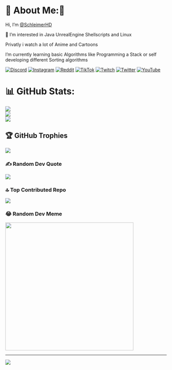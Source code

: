 # 💫 About Me:👋 
Hi, I’m [@SchleimerHD](https://github.com/schleimerhd)

👀 I’m interested in Java UnrealEngine Shellscripts and Linux

Privatly i watch a lot of Anime and Cartoons

I’m currently learning basic Algorithms like Programming a Stack or self developing different Sorting algorithms

[![Discord](https://img.shields.io/badge/Discord-%237289DA.svg?logo=discord&logoColor=white)](https://discord.gg/zp2NQEj) 
[![Instagram](https://img.shields.io/badge/Instagram-%23E4405F.svg?logo=Instagram&logoColor=white)](https://instagram.com/schleimerhd) 
[![Reddit](https://img.shields.io/badge/Reddit-%23FF4500.svg?logo=Reddit&logoColor=white)](https://reddit.com/user/schleimerhd) 
[![TikTok](https://img.shields.io/badge/TikTok-%23000000.svg?logo=TikTok&logoColor=white)](https://tiktok.com/@schleimerhd) 
[![Twitch](https://img.shields.io/badge/Twitch-%239146FF.svg?logo=Twitch&logoColor=white)](https://twitch.tv/schleimer)
[![Twitter](https://img.shields.io/badge/Twitter-%231DA1F2.svg?logo=Twitter&logoColor=white)](https://twitter.com/schleimerhd) 
[![YouTube](https://img.shields.io/badge/YouTube-%23FF0000.svg?logo=YouTube&logoColor=white)](https://youtube.com/@schleimer) 

# 📊 GitHub Stats:
![](https://github-readme-stats.vercel.app/api?username=schleimerhd&theme=dark&hide_border=false&include_all_commits=true&count_private=true)<br/>
![](https://github-readme-streak-stats.herokuapp.com/?user=schleimerhd&theme=dark&hide_border=false)<br/>
![](https://github-readme-stats.vercel.app/api/top-langs/?username=schleimerhd&theme=dark&hide_border=false&include_all_commits=true&count_private=true&layout=compact)

## 🏆 GitHub Trophies
![](https://github-profile-trophy.vercel.app/?username=schleimerhd&theme=discord&no-frame=false&no-bg=false&margin-w=4)

### ✍️ Random Dev Quote
![](https://quotes-github-readme.vercel.app/api?type=horizontal&theme=radical)

### 🔝 Top Contributed Repo
![](https://github-contributor-stats.vercel.app/api?username=schleimerhd&limit=5&theme=dark&combine_all_yearly_contributions=true)

### 😂 Random Dev Meme
<img src='https://randommeme-five.vercel.app/' style="height: 400px;"/>

---
[![](https://visitcount.itsvg.in/api?id=schleimerhd&icon=0&color=0)](https://visitcount.itsvg.in)

  
<!-- Proudly created with GPRM ( https://gprm.itsvg.in ) -->
